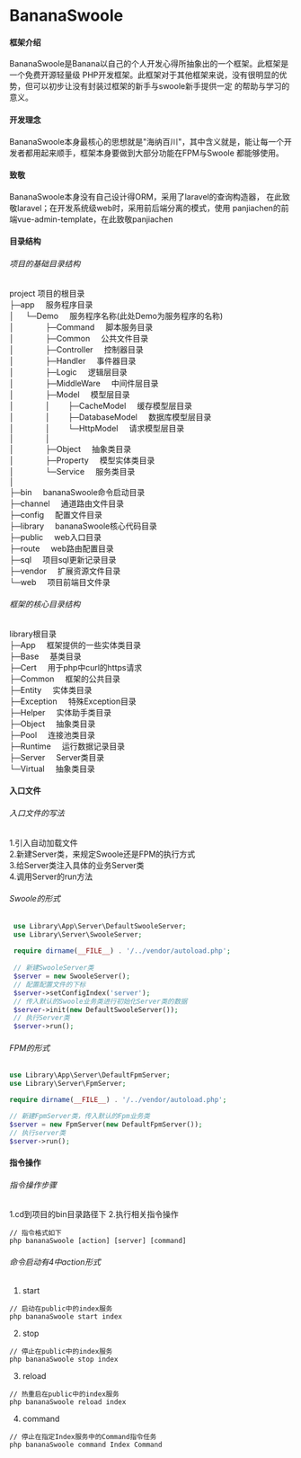 #  BananaSwoole

#### 框架介绍
BananaSwoole是Banana以自己的个人开发心得所抽象出的一个框架。此框架是一个免费开源轻量级
PHP开发框架。此框架对于其他框架来说，没有很明显的优势，但可以初步让没有封装过框架的新手与swoole新手提供一定
的帮助与学习的意义。<br>

#### 开发理念
BananaSwoole本身最核心的思想就是"海纳百川"，其中含义就是，能让每一个开发者都用起来顺手，框架本身要做到大部分功能在FPM与Swoole
都能够使用。

####  致敬 
BananaSwoole本身没有自己设计得ORM，采用了laravel的查询构造器，
在此致敬laravel；在开发系统级web时，采用前后端分离的模式，使用
panjiachen的前端vue-admin-template，在此致敬panjiachen

#### 目录结构

###### 项目的基础目录结构<br>
project  项目的根目录<br>
├─app&nbsp;&nbsp;&nbsp;&nbsp;&nbsp;服务程序目录<br>
│&nbsp;&nbsp;&nbsp;&nbsp;&nbsp;└─Demo&nbsp;&nbsp;&nbsp;&nbsp;&nbsp;服务程序名称(此处Demo为服务程序的名称)<br>
│&nbsp;&nbsp;&nbsp;&nbsp;&nbsp;&nbsp;&nbsp;&nbsp;&nbsp;&nbsp;&nbsp;&nbsp;&nbsp;&nbsp;├─Command&nbsp;&nbsp;&nbsp;&nbsp;&nbsp;脚本服务目录<br>
│&nbsp;&nbsp;&nbsp;&nbsp;&nbsp;&nbsp;&nbsp;&nbsp;&nbsp;&nbsp;&nbsp;&nbsp;&nbsp;&nbsp;├─Common&nbsp;&nbsp;&nbsp;&nbsp;&nbsp;公共文件目录<br>
│&nbsp;&nbsp;&nbsp;&nbsp;&nbsp;&nbsp;&nbsp;&nbsp;&nbsp;&nbsp;&nbsp;&nbsp;&nbsp;&nbsp;├─Controller&nbsp;&nbsp;&nbsp;&nbsp;&nbsp;控制器目录<br>
│&nbsp;&nbsp;&nbsp;&nbsp;&nbsp;&nbsp;&nbsp;&nbsp;&nbsp;&nbsp;&nbsp;&nbsp;&nbsp;&nbsp;├─Handler&nbsp;&nbsp;&nbsp;&nbsp;&nbsp;事件器目录<br>
│&nbsp;&nbsp;&nbsp;&nbsp;&nbsp;&nbsp;&nbsp;&nbsp;&nbsp;&nbsp;&nbsp;&nbsp;&nbsp;&nbsp;├─Logic&nbsp;&nbsp;&nbsp;&nbsp;&nbsp;逻辑层目录<br>
│&nbsp;&nbsp;&nbsp;&nbsp;&nbsp;&nbsp;&nbsp;&nbsp;&nbsp;&nbsp;&nbsp;&nbsp;&nbsp;&nbsp;├─MiddleWare&nbsp;&nbsp;&nbsp;&nbsp;&nbsp;中间件层目录<br>
│&nbsp;&nbsp;&nbsp;&nbsp;&nbsp;&nbsp;&nbsp;&nbsp;&nbsp;&nbsp;&nbsp;&nbsp;&nbsp;&nbsp;├─Model&nbsp;&nbsp;&nbsp;&nbsp;&nbsp;模型层目录<br>
│&nbsp;&nbsp;&nbsp;&nbsp;&nbsp;&nbsp;&nbsp;&nbsp;&nbsp;&nbsp;&nbsp;&nbsp;&nbsp;&nbsp;│&nbsp;&nbsp;&nbsp;&nbsp;&nbsp;&nbsp;&nbsp;&nbsp;├─CacheModel&nbsp;&nbsp;&nbsp;&nbsp;&nbsp;缓存模型层目录<br>
│&nbsp;&nbsp;&nbsp;&nbsp;&nbsp;&nbsp;&nbsp;&nbsp;&nbsp;&nbsp;&nbsp;&nbsp;&nbsp;&nbsp;│&nbsp;&nbsp;&nbsp;&nbsp;&nbsp;&nbsp;&nbsp;&nbsp;├─DatabaseModel&nbsp;&nbsp;&nbsp;&nbsp;&nbsp;数据库模型层目录<br>
│&nbsp;&nbsp;&nbsp;&nbsp;&nbsp;&nbsp;&nbsp;&nbsp;&nbsp;&nbsp;&nbsp;&nbsp;&nbsp;&nbsp;│&nbsp;&nbsp;&nbsp;&nbsp;&nbsp;&nbsp;&nbsp;&nbsp;└─HttpModel&nbsp;&nbsp;&nbsp;&nbsp;&nbsp;请求模型层目录<br>
│&nbsp;&nbsp;&nbsp;&nbsp;&nbsp;&nbsp;&nbsp;&nbsp;&nbsp;&nbsp;&nbsp;&nbsp;&nbsp;&nbsp;│<br>
│&nbsp;&nbsp;&nbsp;&nbsp;&nbsp;&nbsp;&nbsp;&nbsp;&nbsp;&nbsp;&nbsp;&nbsp;&nbsp;&nbsp;├─Object&nbsp;&nbsp;&nbsp;&nbsp;&nbsp;抽象类目录<br>
│&nbsp;&nbsp;&nbsp;&nbsp;&nbsp;&nbsp;&nbsp;&nbsp;&nbsp;&nbsp;&nbsp;&nbsp;&nbsp;&nbsp;├─Property&nbsp;&nbsp;&nbsp;&nbsp;&nbsp;模型实体类目录<br>
│&nbsp;&nbsp;&nbsp;&nbsp;&nbsp;&nbsp;&nbsp;&nbsp;&nbsp;&nbsp;&nbsp;&nbsp;&nbsp;&nbsp;└─Service&nbsp;&nbsp;&nbsp;&nbsp;&nbsp;服务类目录<br>
│<br>
├─bin&nbsp;&nbsp;&nbsp;&nbsp;&nbsp;bananaSwoole命令启动目录<br>
├─channel&nbsp;&nbsp;&nbsp;&nbsp;&nbsp;通道路由文件目录<br>
├─config&nbsp;&nbsp;&nbsp;&nbsp;&nbsp;配置文件目录<br>
├─library&nbsp;&nbsp;&nbsp;&nbsp;&nbsp;bananaSwoole核心代码目录<br>
├─public&nbsp;&nbsp;&nbsp;&nbsp;&nbsp;web入口目录<br>
├─route&nbsp;&nbsp;&nbsp;&nbsp;&nbsp;web路由配置目录<br>
├─sql&nbsp;&nbsp;&nbsp;&nbsp;&nbsp;项目sql更新记录目录<br>
├─vendor&nbsp;&nbsp;&nbsp;&nbsp;&nbsp;扩展资源文件目录<br>
└─web&nbsp;&nbsp;&nbsp;&nbsp;&nbsp;项目前端目文件录<br>

###### 框架的核心目录结构<br>

library根目录<br>
├─App&nbsp;&nbsp;&nbsp;&nbsp;&nbsp;框架提供的一些实体类目录<br>
├─Base&nbsp;&nbsp;&nbsp;&nbsp;&nbsp;基类目录<br>
├─Cert&nbsp;&nbsp;&nbsp;&nbsp;&nbsp;用于php中curl的https请求<br>
├─Common&nbsp;&nbsp;&nbsp;&nbsp;&nbsp;框架的公共目录<br>
├─Entity&nbsp;&nbsp;&nbsp;&nbsp;&nbsp;实体类目录<br>
├─Exception&nbsp;&nbsp;&nbsp;&nbsp;&nbsp;特殊Exception目录<br>
├─Helper&nbsp;&nbsp;&nbsp;&nbsp;&nbsp;实体助手类目录<br>
├─Object&nbsp;&nbsp;&nbsp;&nbsp;&nbsp;抽象类目录<br>
├─Pool&nbsp;&nbsp;&nbsp;&nbsp;&nbsp;连接池类目录<br>
├─Runtime&nbsp;&nbsp;&nbsp;&nbsp;&nbsp;运行数据记录目录<br>
├─Server&nbsp;&nbsp;&nbsp;&nbsp;&nbsp;Server类目录<br>
└─Virtual&nbsp;&nbsp;&nbsp;&nbsp;&nbsp;抽象类目录<br>

#### 入口文件

###### 入口文件的写法
1.引入自动加载文件<br>
2.新建Server类，来规定Swoole还是FPM的执行方式<br>
3.给Server类注入具体的业务Server类<br>
4.调用Server的run方法<br>

###### Swoole的形式
```php
 use Library\App\Server\DefaultSwooleServer;
 use Library\Server\SwooleServer;
 
 require dirname(__FILE__) . '/../vendor/autoload.php';
 
 // 新建SwooleServer类
 $server = new SwooleServer();
 // 配置配置文件的下标
 $server->setConfigIndex('server');
 // 传入默认的Swoole业务类进行初始化Server类的数据
 $server->init(new DefaultSwooleServer());
 // 执行Server类
 $server->run();
```

###### FPM的形式
```php
use Library\App\Server\DefaultFpmServer;
use Library\Server\FpmServer;

require dirname(__FILE__) . '/../vendor/autoload.php';

// 新建FpmServer类，传入默认的Fpm业务类
$server = new FpmServer(new DefaultFpmServer());
// 执行server类
$server->run();

```

#### 指令操作

###### 指令操作步骤
1.cd到项目的bin目录路径下
2.执行相关指令操作
```
// 指令格式如下
php bananaSwoole [action] [server] [command]
```

###### 命令启动有4中action形式
1. start
```
// 启动在public中的index服务
php bananaSwoole start index
```
2. stop
```
// 停止在public中的index服务
php bananaSwoole stop index
```
3. reload
```
// 热重启在public中的index服务
php bananaSwoole reload index
```
4. command
```
// 停止在指定Index服务中的Command指令任务
php bananaSwoole command Index Command
```
